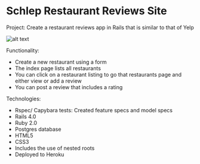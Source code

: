 Schlep Restaurant Reviews Site
==============================

Project: Create a restaurant reviews app in Rails that is similar to that of Yelp

![alt text](https://s3.amazonaws.com/Github-14/Schlep.png "Yelp like restaurant review site")

Functionality: 
- Create a new restaurant using a form
- The index page lists all restaurants
- You can click on a restaurant listing to go that restaurants page and either view or add a review
- You can post a review that includes a rating

Technologies:
- Rspec/ Capybara tests: Created feature specs and model specs
- Rails 4.0
- Ruby 2.0
- Postgres database
- HTML5
- CSS3
- Includes the use of nested roots
- Deployed to Heroku


